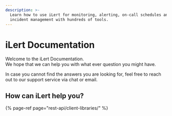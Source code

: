 ```yaml
---
description: >-
  Learn how to use iLert for monitoring, alerting, on-call schedules and
  incident management with hundreds of tools.
---
```


# iLert Documentation

Welcome to the iLert Documentation.  
We hope that we can help you with what ever question you might have.

In case you cannot find the answers you are looking for, feel free to reach out to our support service via chat or email.

## How can iLert help you?

{% page-ref page="rest-api/client-libraries/" %}





